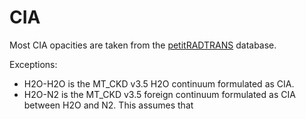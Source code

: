 # CIA

Most CIA opacities are taken from the [petitRADTRANS](https://doi.org/10.1051/0004-6361/201935470) database.

Exceptions:
- H2O-H2O is the MT_CKD v3.5 H2O continuum formulated as CIA.
- H2O-N2 is the MT_CKD v3.5 foreign continuum formulated as CIA between H2O and N2. This assumes that


